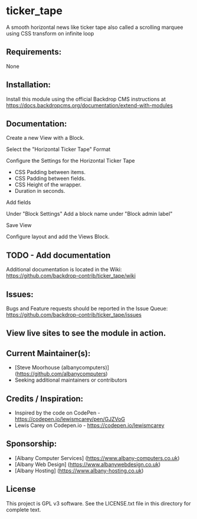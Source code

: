 # ticker_tape
A smooth horizontal news like ticker tape also called a scrolling marquee using CSS transform on infinite loop

## Requirements:
None

## Installation:
Install this module using the official Backdrop CMS instructions at https://docs.backdropcms.org/documentation/extend-with-modules

## Documentation:
Create a new View with a Block.

Select the "Horizontal Ticker Tape" Format

Configure the Settings for the Horizontal Ticker Tape
 - CSS Padding between items.
 - CSS Padding between fields.
 - CSS Height of the wrapper.
 - Duration in seconds.

Add fields

Under "Block Settings"
Add a block name under "Block admin label"

Save View

Configure layout and add the Views Block.


## TODO - Add documentation
Additional documentation is located in the Wiki: https://github.com/backdrop-contrib/ticker_tape/wiki

## Issues:
Bugs and Feature requests should be reported in the Issue Queue: https://github.com/backdrop-contrib/ticker_tape/issues

## View live sites to see the module in action.


## Current Maintainer(s):
- [Steve Moorhouse (albanycomputers)] (https://github.com/albanycomputers)
- Seeking additional maintainers or contributors

## Credits / Inspiration:
 - Inspired by the code on CodePen - https://codepen.io/lewismcarey/pen/GJZVoG
 - Lewis Carey on Codepen.io - https://codepen.io/lewismcarey

## Sponsorship:
 - [Albany Computer Services] (https://www.albany-computers.co.uk)
 - [Albany Web Design] (https://www.albanywebdesign.co.uk)
 - [Albany Hosting] (https://www.albany-hosting.co.uk)

## License
This project is GPL v3 software. See the LICENSE.txt file in this directory for complete text.